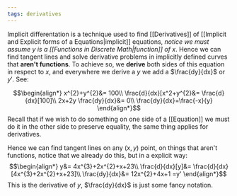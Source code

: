 ```yaml
---
tags: derivatives
---
```

Implicit differentation is a technique used to find [[Derivatives]] of [[Implicit and Explicit forms of a Equations|implicit]] equations, *notice we must assume $y$ is a [[Functions in Discrete Math|function]] of $x$*.
Hence we can find tangent lines and solve derivative problems in implicitly defined curves that **aren't functions**. To achieve so, we **derive** both sides of this equation in respect to $x$, and everywhere we derive a $y$ we add a $\frac{dy}{dx}$ or $y'$. See:

$$\begin{align*}
x^{2}+y^{2}&= 100\\
\frac{d}{dx}[x^2+y^{2}&= \frac{d}{dx}[100]\\
2x+2y \frac{dy}{dx}&= 0\\
\frac{dy}{dx}=\frac{-x}{y}
\end{align*}$$
Recall that if we wish to do something on one side of a [[Equation]] we must do it in the other side to preserve equality, the same thing applies for derivatives.

Hence we can find tangent lines on any $(x,y)$ point, on things that aren't functions, notice that we already do this, but in a explicit way:
$$\begin{align*}
y&= 4x^{3}+2x^{2}+x+23\\
\frac{d}{dx}[y]&= \frac{d}{dx}[4x^{3}+2x^{2}+x+23]\\
\frac{dy}{dx}&= 12x^{2}+4x+1 =y'
\end{align*}$$
This is the derivative of $y$, $\frac{dy}{dx}$ is just some fancy notation.